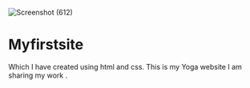![Screenshot (612)](https://user-images.githubusercontent.com/86471670/141642683-d19d47ae-257e-4544-997a-1e2fdb734984.png)
# Myfirstsite
Which I have created using html and css.
This is my Yoga website
I am sharing my work .
